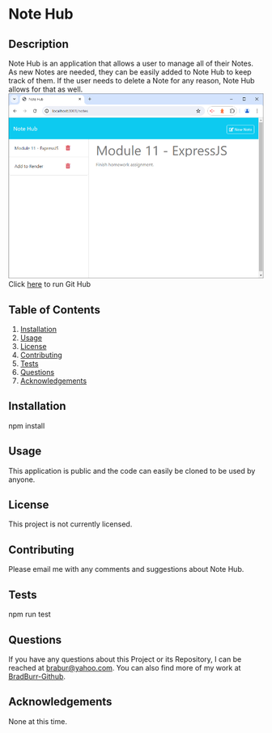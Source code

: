 # Note Hub

## Description
Note Hub is an application that allows a user to manage all of their Notes.  As new Notes are needed, they can be easily added to Note Hub to keep track of them.  If the user needs to delete a Note for any reason, Note Hub allows for that as well.
<br>
<img src="./public/assets/images/webpage.png" alt="Note Hub image"/>
<br>
Click <a href="https://github.com/BradBurr-Github" target="_blank">here</a> to run Git Hub
## Table of Contents
1. [Installation](#installation)
2. [Usage](#usage)
3. [License](#license)
4. [Contributing](#contributing)
5. [Tests](#tests)
6. [Questions](#questions)
7. [Acknowledgements](#acknowledgements)
<a id="installation"></a>
## Installation
npm install
<a id="usage"></a>
## Usage
This application is public and the code can easily be cloned to be used by anyone.
<a id="license"></a>
## License
This project is not currently licensed.
<a id="contributing"></a>
## Contributing
Please email me with any comments and suggestions about Note Hub.
<a id="tests"></a>
## Tests
npm run test
<a id="questions"></a>
## Questions
If you have any questions about this Project or its Repository, I can be reached at <a href=mailto:brabur@yahoo.com>brabur@yahoo.com</a>.  You can also find more of my work at <a href="https://github.com/BradBurr-Github" target="_blank">BradBurr-Github</a>.
<a id="acknowledgements"></a>
## Acknowledgements
None at this time.